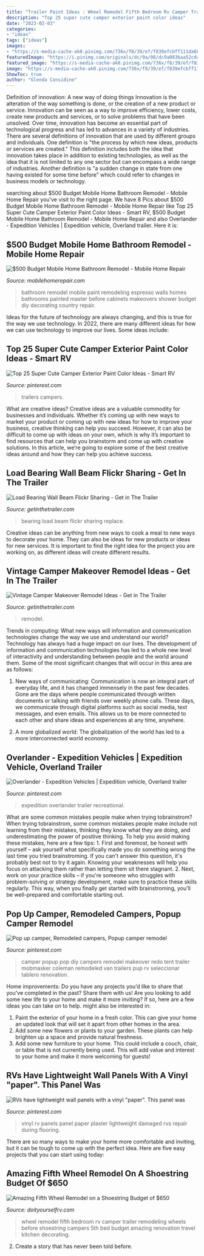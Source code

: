 ```yaml
---
title: "Trailer Paint Ideas : Wheel Remodel Fifth Bedroom Rv Camper Trailer Remodeling Wheels Before Shoestring Campers 5th Bed Budget Amazing Renovation Travel Kitchen Decorating"
description: "Top 25 super cute camper exterior paint color ideas"
date: "2023-02-03"
categories:
- "ideas"
tags: ["ideas"]
images:
- "https://s-media-cache-ak0.pinimg.com/736x/f8/39/ef/f839efcbff111da68c4f351730ff7f23.jpg"
featuredImage: "https://i.pinimg.com/originals/dc/9a/08/dc9a083baa52cdab5a4cd2c59c0c58f4.jpg"
featured_image: "https://s-media-cache-ak0.pinimg.com/736x/f8/39/ef/f839efcbff111da68c4f351730ff7f23.jpg"
image: "https://s-media-cache-ak0.pinimg.com/736x/f8/39/ef/f839efcbff111da68c4f351730ff7f23.jpg"
ShowToc: true
author: "Glenda Considine"
---
```



Definition of innovation: A new way of doing things
Innovation is the alteration of the way something is done, or the creation of a new product or service. Innovation can be seen as a way to improve efficiency, lower costs, create new products and services, or to solve problems that have been unsolved. Over time, innovation has become an essential part of technological progress and has led to advances in a variety of industries.
There are several definitions of innovation that are used by different groups and individuals. One definition is "the process by which new ideas, products or services are created." This definition includes both the idea that innovation takes place in addition to existing technologies, as well as the idea that it is not limited to any one sector but can encompass a wide range of industries. Another definition is "a sudden change in state from one having existed for some time before" which could refer to changes in business models or technology.

	

		
searching about $500 Budget Mobile Home Bathroom Remodel - Mobile Home Repair you've visit to the right page. We have 8 Pics about $500 Budget Mobile Home Bathroom Remodel - Mobile Home Repair like Top 25 Super Cute Camper Exterior Paint Color Ideas - Smart RV, $500 Budget Mobile Home Bathroom Remodel - Mobile Home Repair and also Overlander - Expedition Vehicles | Expedition vehicle, Overland trailer. Here it is:
		
    
## $500 Budget Mobile Home Bathroom Remodel - Mobile Home Repair

<img loading=lazy src="https://www.mobilehomerepair.com/wp-content/uploads/2017/05/before-after-remodeling-bathroom-3.jpg" onerror="this.onerror=null;this.src='https://tse2.mm.bing.net/th?id=OIP.BLBPsWw2fJ5NlPTdzsPCvAHaEh&amp;pid=15.1';" alt="$500 Budget Mobile Home Bathroom Remodel - Mobile Home Repair">

_Source: mobilehomerepair.com_

>bathroom remodel mobile paint remodeling espresso walls homes bathrooms painted master before cabinets makeovers shower budget diy decorating country repair. 

	

Ideas for the future of technology are always changing, and this is true for the way we use technology. In 2022, there are many different ideas for how we can use technology to improve our lives. Some ideas include: 

    
## Top 25 Super Cute Camper Exterior Paint Color Ideas - Smart RV

<img loading=lazy src="https://i.pinimg.com/736x/02/84/c4/0284c440acb44b9497cd12cb2a0ff089.jpg" onerror="this.onerror=null;this.src='https://tse1.mm.bing.net/th?id=OIP.PaTlGLIcSpNN-lfZejL3_wHaFh&amp;pid=15.1';" alt="Top 25 Super Cute Camper Exterior Paint Color Ideas - Smart RV">

_Source: pinterest.com_

>trailers campers. 

	

What are creative ideas?
Creative ideas are a valuable commodity for businesses and individuals. Whether it’s coming up with new ways to market your product or coming up with new ideas for how to improve your business, creative thinking can help you succeed. However, it can also be difficult to come up with ideas on your own, which is why it’s important to find resources that can help you brainstorm and come up with creative solutions. In this article, we’re going to explore some of the best creative ideas around and how they can help you achieve success.

    
## Load Bearing Wall Beam Flickr Sharing - Get In The Trailer

<img loading=lazy src="https://cdn.getinthetrailer.com/wp-content/uploads/load-bearing-wall-beam-flickr-sharing_93950.jpg" onerror="this.onerror=null;this.src='https://tse3.mm.bing.net/th?id=OIP.Lby9x3PN4-_x3fRP_-iJ-wHaFj&amp;pid=15.1';" alt="Load Bearing Wall Beam Flickr Sharing - Get in The Trailer">

_Source: getinthetrailer.com_

>bearing load beam flickr sharing replace. 

	

Creative ideas can be anything from new ways to cook a meal to new ways to decorate your home. They can also be ideas for new products or ideas for new services. It is important to find the right idea for the project you are working on, as different ideas will create different results.

    
## Vintage Camper Makeover Remodel Ideas - Get In The Trailer

<img loading=lazy src="https://cdn.getinthetrailer.com/wp-content/uploads/vintage-camper-makeover-remodel-ideas_199418.jpg" onerror="this.onerror=null;this.src='https://tse1.mm.bing.net/th?id=OIP.q7BXyk77a0JdtzFrX7sJLQHaJ4&amp;pid=15.1';" alt="Vintage Camper Makeover Remodel Ideas - Get in The Trailer">

_Source: getinthetrailer.com_

>remodel. 

	

Trends in computing: What new ways will information and communication technologies change the way we use and understand our world?
Technology has always had a huge impact on our lives. The development of information and communication technologies has led to a whole new level of interactivity and understanding between people and the world around them. Some of the most significant changes that will occur in this area are as follows:
1) New ways of communicating: Communication is now an integral part of everyday life, and it has changed immensely in the past few decades. Gone are the days where people communicated through written documents or talking with friends over weekly phone calls. These days, we communicate through digital platforms such as social media, text messages, and even emails. This allows us to be more connected to each other and share ideas and experiences at any time, anywhere.

2) A more globalized world: The globalization of the world has led to a more interconnected world economy.

    
## Overlander - Expedition Vehicles | Expedition Vehicle, Overland Trailer

<img loading=lazy src="https://i.pinimg.com/736x/82/32/76/8232768755b2356cabd78643d0f46eb8.jpg" onerror="this.onerror=null;this.src='https://tse1.mm.bing.net/th?id=OIP.bsGZAfW0sJqv2X5zU57j1wHaLH&amp;pid=15.1';" alt="Overlander - Expedition Vehicles | Expedition vehicle, Overland trailer">

_Source: pinterest.com_

>expedition overlander trailer recreational. 

	

What are some common mistakes people make when trying tobrainstrom?
When trying tobrainstrom, some common mistakes people make include not learning from their mistakes, thinking they know what they are doing, and underestimating the power of positive thinking. To help you avoid making these mistakes, here are a few tips: 1. First and foremost, be honest with yourself – ask yourself what specifically made you do something wrong the last time you tried brainstroming. If you can't answer this question, it's probably best not to try it again. Knowing your weaknesses will help you focus on attacking them rather than letting them sit there stagnant. 2. Next, work on your practice skills – if you're someone who struggles with problem-solving or strategy development, make sure to practice these skills regularly. This way, when you finally get started with brainstroming, you'll be well-prepared and comfortable starting out. 
    
## Pop Up Camper, Remodeled Campers, Popup Camper Remodel

<img loading=lazy src="https://i.pinimg.com/originals/dc/9a/08/dc9a083baa52cdab5a4cd2c59c0c58f4.jpg" onerror="this.onerror=null;this.src='https://tse3.mm.bing.net/th?id=OIP.yZleutfIMMMcJKqyqbBGjgHaJ4&amp;pid=15.1';" alt="Pop up camper, Remodeled campers, Popup camper remodel">

_Source: pinterest.com_

>camper popup pop diy campers remodel makeover redo tent trailer mobmasker coleman remodeled van trailers pup rv seleccionar tablero renovation. 

	

Home improvements: Do you have any projects you’d like to share that you’ve completed in the past? Share them with us!
Are you looking to add some new life to your home and make it more inviting? If so, here are a few ideas you can take on to help. might also be interested in: 
1. Paint the exterior of your home in a fresh color. This can give your home an updated look that will set it apart from other homes in the area. 
2. Add some new flowers or plants to your garden. These plants can help brighten up a space and provide natural freshness. 
3. Add some new furniture to your home. This could include a couch, chair, or table that is not currently being used. This will add value and interest to your home and make it more welcoming for guests!

    
## RVs Have Lightweight Wall Panels With A Vinyl &quot;paper&quot;. This Panel Was

<img loading=lazy src="https://s-media-cache-ak0.pinimg.com/736x/f8/39/ef/f839efcbff111da68c4f351730ff7f23.jpg" onerror="this.onerror=null;this.src='https://tse2.mm.bing.net/th?id=OIP.uithDsF3RJ3NqbsVNOerIwHaHa&amp;pid=15.1';" alt="RVs have lightweight wall panels with a vinyl &quot;paper&quot;. This panel was">

_Source: pinterest.com_

>vinyl rv panels panel paper plaster lightweight damaged rvs repair during flooring. 

	

There are so many ways to make your home more comfortable and inviting, but it can be tough to come up with the perfect idea. Here are five easy projects that you can start using today: 

    
## Amazing Fifth Wheel Remodel On A Shoestring Budget Of $650

<img loading=lazy src="http://www.doityourselfrv.com/wp-content/uploads/2013/12/fifth-wheel-remodel-bedroom.jpg" onerror="this.onerror=null;this.src='https://tse1.mm.bing.net/th?id=OIP.2xiZQ5JaL_4F_Utyed7VoQHaCx&amp;pid=15.1';" alt="Amazing Fifth Wheel Remodel on a Shoestring Budget of $650">

_Source: doityourselfrv.com_

>wheel remodel fifth bedroom rv camper trailer remodeling wheels before shoestring campers 5th bed budget amazing renovation travel kitchen decorating. 

	

2. Create a story that has never been told before.

